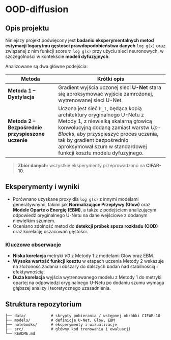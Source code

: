 # OOD-diffusion <!-- project title shown as big header -->

## Opis projektu
Niniejszy projekt poświęcony jest **badaniu eksperymentalnych metod estymacji logarytmu gęstości prawdopodobieństwa danych** `log g(x)` oraz związanej z nim funkcji score `∇ log g(x)` przy użyciu sieci neuronowych, w szczególności w kontekście **modeli dyfuzyjnych**.

Analizowane są dwa główne podejścia:

| Metoda | Krótki opis |
| ------ | ----------- |
| **Metoda 1 – Dystylacja** | Gradient wyjścia uczonej sieci **U-Net** stara się aproksymować wyjście zamrożonej, wytrenowanej sieci U-Net. |
| **Metoda 2 – Bezpośrednie przyspieszone uczenie** | Uczona jest sieć `h_t`, będąca kopią architektury oryginalnego U-Netu z Metody 1, z niewielką skalarną głowicą konwolucyjną dodaną zamiast warstw *Up-Blocks*, aby przyspieszyć proces uczenia, tak by gradient bezpośrednio aproksymował szum w standardowej funkcji kosztu modelu dyfuzyjnego. |

> **Zbiór danych:** wszystkie eksperymenty przeprowadzono na **CIFAR-10**.

## Eksperymenty i wyniki
* Porównano uzyskane proxy dla `log g(x)` z innymi modelami generatywnymi, takimi jak **Normalizujące Przepływy (Glow)** oraz **Modele Oparte o Energię (EBM)**, a także z podejściem analizującym odpowiedź oryginalnego U-Netu na dane wejściowe z dodanym niewielkim szumem.  
* Oceniano zdolność metod do **detekcji próbek spoza rozkładu (OOD)** oraz korelację oszacowań gęstości.

### Kluczowe obserwacje
* **Niska korelacja** metryki *V0* z Metody 1 z modelami Glow oraz EBM.  
* **Wysoka wartość funkcji kosztu** w etapach uczenia Metody 2 wskazuje na złożoność zadania i obszary do dalszych badań nad stabilnością i efektywnością.  
* **Duża korelacja** wyjścia wytrenowanego modelu z Metody 1 do metryki opartej na odpowiedzi oryginalnego U-Netu po dodaniu szumu wymaga głębszej analizy i teoretycznego uzasadnienia.

## Struktura repozytorium
```text
├── data/           # skrypty pobierania / wstępnej obróbki CIFAR-10
├── models/         # definicje U-Net, Glow, EBM
├── notebooks/      # eksperymenty i wizualizacje
├── src/            # główny kod trenowania i ewaluacji
└── README.md
